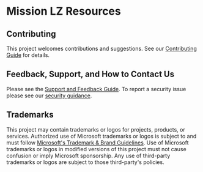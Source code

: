 # Mission LZ Resources

## Contributing

This project welcomes contributions and suggestions. See our [Contributing Guide](CONTRIBUTING.md) for details.

## Feedback, Support, and How to Contact Us

Please see the [Support and Feedback Guide](SUPPORT.md). To report a security issue please see our [security guidance](./SECURITY.md).

## Trademarks

This project may contain trademarks or logos for projects, products, or services. Authorized use of Microsoft
trademarks or logos is subject to and must follow
[Microsoft's Trademark & Brand Guidelines](https://www.microsoft.com/en-us/legal/intellectualproperty/trademarks/usage/general).
Use of Microsoft trademarks or logos in modified versions of this project must not cause confusion or imply Microsoft sponsorship.
Any use of third-party trademarks or logos are subject to those third-party's policies.
